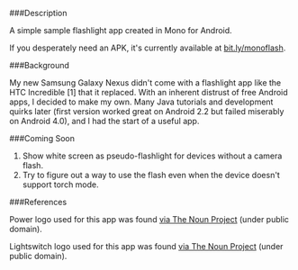 ###Description

A simple sample flashlight app created in Mono for Android.

If you desperately need an APK, it's currently available at [bit.ly/monoflash](http://bit.ly/monoflash).

###Background

My new Samsung Galaxy Nexus didn't come with a flashlight app like the HTC Incredible [1] that it replaced. With an inherent distrust of free Android apps, I decided to make my own. Many Java tutorials and development quirks later (first version worked great on Android 2.2 but failed miserably on Android 4.0), and I had the start of a useful app.

###Coming Soon

1. Show white screen as pseudo-flashlight for devices without a camera flash.
1. Try to figure out a way to use the flash even when the device doesn't support torch mode.

###References

Power logo used for this app was found [via The Noun Project](http://thenounproject.com/noun/power/#icon-No94) (under public domain).

Lightswitch logo used for this app was found [via The Noun Project](http://thenounproject.com/noun/light-switch/#icon-No2235) (under public domain).